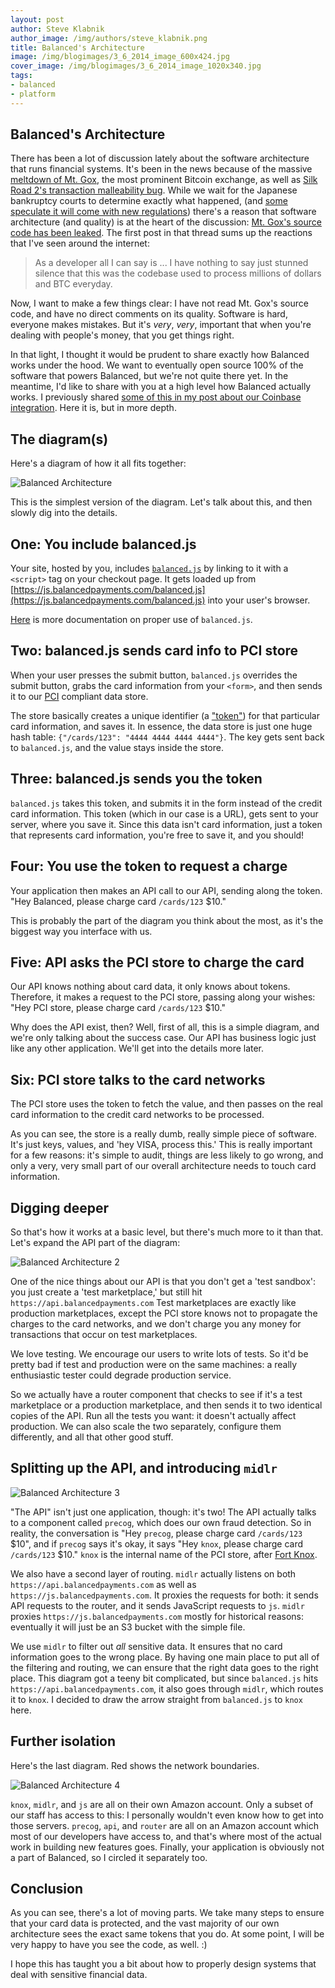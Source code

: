 ```yaml
---
layout: post
author: Steve Klabnik
author_image: /img/authors/steve_klabnik.png
title: Balanced's Architecture
image: /img/blogimages/3_6_2014_image_600x424.jpg
cover_image: /img/blogimages/3_6_2014_image_1020x340.jpg
tags:
- balanced
- platform
---
```


## Balanced's Architecture

There has been a lot of discussion lately about the software architecture
that runs financial systems. It's been in the news because of the massive
[meltdown of Mt. Gox](http://www.wired.com/wiredenterprise/2014/03/bitcoin-exchange/),
the most prominent Bitcoin exchange, as well as [Silk Road 2's transaction malleability
bug](http://www.forbes.com/sites/andygreenberg/2014/02/13/silk-road-2-0-hacked-using-bitcoin-bug-all-its-funds-stolen/).
While we wait for the Japanese bankruptcy courts to determine exactly what happened, (and
[some speculate it will come with new regulations](http://online.wsj.com/news/articles/SB10001424052702303630904579419862242970416?mg=reno64-wsj&url=http%3A%2F%2Fonline.wsj.com%2Farticle%2FSB10001424052702303630904579419862242970416.html))
there's a reason that software architecture (and quality) is at the heart of the
discussion: [Mt. Gox's source code has been leaked](https://bitcointalk.org/index.php?topic=498522.0;all).
The first post in that thread sums up the reactions that I've seen around the internet:

> As a developer all I can say is ...
> I have nothing to say just stunned silence that this was the codebase used to process millions
> of dollars and BTC everyday.

Now, I want to make a few things clear: I have not read Mt. Gox's source code, and have no direct
comments on its quality. Software is hard, everyone makes mistakes. But it's _very_, _very_, important
that when you're dealing with people's money, that you get things right.

In that light, I thought it would be prudent to share exactly how Balanced works under the hood.
We want to eventually open source 100% of the software that powers Balanced, but we're not quite
there yet. In the meantime, I'd like to share with you at a high level how Balanced actually works.
I previously shared [some of this in my post about our Coinbase integration](more-details-about-bitcoin/).
Here it is, but in more depth.

## The diagram(s)

Here's a diagram of how it all fits together:

![Balanced Architecture](img/blogimages/balanced_arch_1.jpg)

This is the simplest version of the diagram. Let's talk about this, and then slowly dig into the details.

## One: You include balanced.js

Your site, hosted by you, includes [`balanced.js`](https://github.com/balanced/balanced-js/) by linking to it with a `<script>` tag on your checkout page. It gets loaded up from [https://js.balancedpayments.com/balanced.js](https://js.balancedpayments.com/balanced.js) into your user's browser.

[Here](https://docs.balancedpayments.com/1.1/guides/balanced-js/) is more documentation on proper use of `balanced.js`.

## Two: balanced.js sends card info to PCI store

When your user presses the submit button, `balanced.js` overrides the submit button, grabs the card information from your `<form>`, and then sends it to our [PCI](https://www.pcisecuritystandards.org/) compliant data store.

The store basically creates a unique identifier (a ["token"](http://en.wikipedia.org/wiki/Tokenization_(data_security))) for that particular card information, and saves it. In essence, the data store is just one huge hash table: `{"/cards/123": "4444 4444 4444 4444"}`. The key gets sent back to `balanced.js`, and the value stays inside the store.

## Three: balanced.js sends you the token

`balanced.js` takes this token, and submits it in the form instead of the credit card information. This token (which in our case is a URL), gets sent to your server, where you save it. Since this data isn't card information, just a token that represents card information, you're free to save it, and you should!

## Four: You use the token to request a charge

Your application then makes an API call to our API, sending along the token. "Hey Balanced, please charge card `/cards/123` $10."

This is probably the part of the diagram you think about the most, as it's the biggest way you interface with us.

## Five: API asks the PCI store to charge the card

Our API knows nothing about card data, it only knows about tokens. Therefore, it makes a request to the PCI store, passing along your wishes: "Hey PCI store, please charge card `/cards/123` $10."

Why does the API exist, then? Well, first of all, this is a simple diagram, and we're only talking about the success case. Our API has business logic just like any other application. We'll get into the details more later.

## Six: PCI store talks to the card networks

The PCI store uses the token to fetch the value, and then passes on the real card information to the credit card networks to be processed.

As you can see, the store is a really dumb, really simple piece of software. It's just keys, values, and 'hey VISA, process this.' This is really important for a few reasons: it's simple to audit, things are less likely to go wrong, and only a very, very small part of our overall architecture needs to touch card information.

## Digging deeper

So that's how it works at a basic level, but there's much more to it than that. Let's expand the API part of the diagram:

![Balanced Architecture 2](img/blogimages/balanced_arch_2.jpg)

One of the nice things about our API is that you don't get a 'test sandbox': you just create a 'test marketplace,' but still hit `https://api.balancedpayments.com` Test marketplaces are exactly like production marketplaces, except the PCI store knows not to propagate the charges to the card networks, and we don't charge you any money for transactions that occur on test marketplaces.

We love testing. We encourage our users to write lots of tests. So it'd be pretty bad if test and production were on the same machines: a really enthusiastic tester could degrade production service.

So we actually have a router component that checks to see if it's a test marketplace or a production marketplace, and then sends it to two identical copies of the API. Run all the tests you want: it doesn't actually affect production. We can also scale the two separately, configure them differently, and all that other good stuff.

## Splitting up the API, and introducing `midlr`

![Balanced Architecture 3](img/blogimages/balanced_arch_3.jpg)

"The API" isn't just one application, though: it's two! The API actually talks to a component called `precog`, which does our own fraud detection. So in reality, the conversation is "Hey `precog`, please charge card `/cards/123` $10", and if  `precog` says it's okay, it says "Hey `knox`, please charge card `/cards/123` $10." `knox` is the internal name of the PCI store, after [Fort Knox](http://www.knox.army.mil/).

We also have a second layer of routing. `midlr` actually listens on both `https://api.balancedpayments.com` as well as `https://js.balancedpayments.com`. It proxies the requests for both: it sends API requests to the router, and it sends JavaScript requests to `js`. `midlr` proxies `https://js.balancedpayments.com` mostly for historical reasons: eventually it will just be an S3 bucket with the simple file.

We use `midlr` to filter out _all_ sensitive data. It ensures that no card information goes to the wrong place. By having one main place to put all of the filtering and routing, we can ensure that the right data goes to the right place. This diagram got a teeny bit complicated, but since `balanced.js` hits `https://api.balancedpayments.com`, it also goes through `midlr`, which routes it to `knox`. I decided to draw the arrow straight from `balanced.js` to `knox` here.

## Further isolation

Here's the last diagram. Red shows the network boundaries.

![Balanced Architecture 4](img/blogimages/balanced_arch_4.jpg)

`knox`, `midlr`, and `js` are all on their own Amazon account. Only a subset of our staff has access to this: I personally wouldn't even know how to get into those servers. `precog`, `api`, and `router` are all on an Amazon account which most of our developers have access to, and that's where most of the actual work in building new features goes. Finally, your application is obviously not a part of Balanced, so I circled it separately too.

## Conclusion

As you can see, there's a lot of moving parts. We take many steps to ensure
that your card data is protected, and the vast majority of our own architecture sees
the exact same tokens that you do. At some point, I will be very happy to have you
see the code, as well. :)

I hope this has taught you a bit about how to properly design systems that deal with
sensitive financial data.
